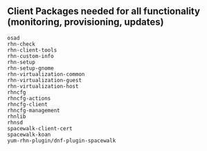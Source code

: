 ## Client Packages needed for all functionality (monitoring, provisioning, updates)



    osad
    rhn-check
    rhn-client-tools
    rhn-custom-info
    rhn-setup
    rhn-setup-gnome
    rhn-virtualization-common
    rhn-virtualization-guest
    rhn-virtualization-host
    rhncfg
    rhncfg-actions
    rhncfg-client
    rhncfg-management
    rhnlib
    rhnsd
    spacewalk-client-cert
    spacewalk-koan
    yum-rhn-plugin/dnf-plugin-spacewalk